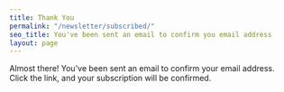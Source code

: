 ```yaml
---
title: Thank You
permalink: "/newsletter/subscribed/"
seo_title: You've been sent an email to confirm you email address
layout: page
---
```


Almost there! You've been sent an email to confirm your email address. Click the link, and your subscription will be confirmed.
